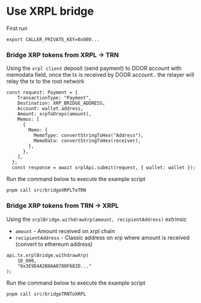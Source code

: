 # Use XRPL bridge

First run

```
export CALLER_PRIVATE_KEY=0x000...
```

### Bridge XRP tokens from XRPL -> TRN

Using the `xrpl client` deposit (send payment) to DOOR account with memodata field, once the tx is received by DOOR account.. the relayer will relay the tx to the root network

```
const request: Payment = {
    TransactionType: "Payment",
    Destination: XRP_BRIDGE_ADDRESS,
    Account: wallet.address,
    Amount: xrpToDrops(amount),
    Memos: [
      {
        Memo: {
          MemoType: convertStringToHex("Address"),
          MemoData: convertStringToHex(receiver),
        },
      },
    ],
  };
  const response = await xrplApi.submit(request, { wallet: wallet });
```

Run the command below to execute the example script

```
pnpm call src/bridgeXRPLToTRN
```

### Bridge XRP tokens from TRN -> XRPL

Using the `xrplBridge.withdrawXrp(amount, recipientAddress)` extrinsic

- `amount` - Amount received on xrpl chain
- `recipientAddress` - Classic address on xrp where amount is received (convert to ethereum address)

```
api.tx.xrplBridge.withdrawXrp(
    10_000,
    "0x3E9D4A2B8AA0780F682D..."
);
```

Run the command below to execute the example script

```
pnpm call src/bridgeTRNToXRPL
```
